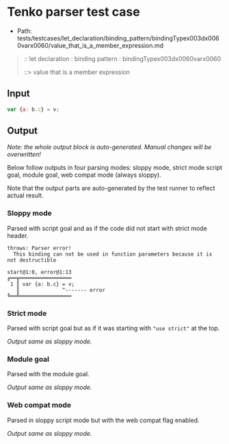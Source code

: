 # Tenko parser test case

- Path: tests/testcases/let_declaration/binding_pattern/bindingTypex003dx0060varx0060/value_that_is_a_member_expression.md

> :: let declaration : binding pattern : bindingTypex003dx0060varx0060
>
> ::> value that is a member expression

## Input

`````js
var {a: b.c} = v;
`````

## Output

_Note: the whole output block is auto-generated. Manual changes will be overwritten!_

Below follow outputs in four parsing modes: sloppy mode, strict mode script goal, module goal, web compat mode (always sloppy).

Note that the output parts are auto-generated by the test runner to reflect actual result.

### Sloppy mode

Parsed with script goal and as if the code did not start with strict mode header.

`````
throws: Parser error!
  This binding can not be used in function parameters because it is not destructible

start@1:0, error@1:13
╔══╦═════════════════
 1 ║ var {a: b.c} = v;
   ║              ^------- error
╚══╩═════════════════

`````

### Strict mode

Parsed with script goal but as if it was starting with `"use strict"` at the top.

_Output same as sloppy mode._

### Module goal

Parsed with the module goal.

_Output same as sloppy mode._

### Web compat mode

Parsed in sloppy script mode but with the web compat flag enabled.

_Output same as sloppy mode._
